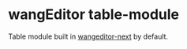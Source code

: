 # wangEditor table-module

Table module built in [wangeditor-next](https://cycleccc.github.io/docs/) by default.
